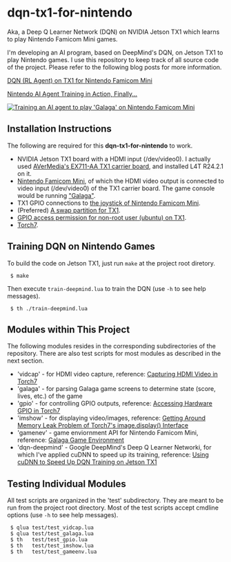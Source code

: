 # dqn-tx1-for-nintendo

Aka, a Deep Q Learner Network (DQN) on NVIDIA Jetson TX1 which learns to play Nintendo Famicom Mini games.

I'm developing an AI program, based on DeepMind's DQN, on Jetson TX1 to play Nintendo games. I use this repository to keep track of all source code of the project. Please refer to the following blog posts for more information.

[DQN (RL Agent) on TX1 for Nintendo Famicom Mini](https://jkjung-avt.github.io/dqn-tx1-for-nintendo/)

[Nintendo AI Agent Training in Action, Finally...](https://jkjung-avt.github.io/training-in-action/)

[![Training an AI agent to play 'Galaga' on Nintendo Famicom Mini](https://img.youtube.com/vi/j-JKPok_1os/0.jpg)](https://www.youtube.com/watch?v=j-JKPok_1os)

Installation Instructions
-------------------------

The following are required for this **dqn-tx1-for-nintendo** to work.

* NVIDIA Jetson TX1 board with a HDMI input (/dev/video0). I actually used [AVerMedia's EX711-AA TX1 carrier board](http://www.avermedia.com/professional/product/ex711_aa/overview), and installed L4T R24.2.1 on it.
* [Nintendo Famicom Mini](https://jkjung-avt.github.io/nintendo-famicom-mini/), of which the HDMI video output is connected to video input (/dev/video0) of the TX1 carrier board. The game console would be running ["Galaga"](https://jkjung-avt.github.io/galaga/).
* TX1 GPIO connections to [the joystick of Nintendo Famicom Mini](https://jkjung-avt.github.io/gpio-circuit/).
* (Preferred) [A swap partition for TX1](https://jkjung-avt.github.io/swap-on-tx1/).
* [GPIO access permission for non-root user (ubuntu) on TX1](https://jkjung-avt.github.io/gpio-non-root/).
* [Torch7](https://jkjung-avt.github.io/torch7-on-tx1/).

Training DQN on Nintendo Games
------------------------------

To build the code on Jetson TX1, just run `make` at the project root diretory.

```shell
 $ make
```
Then execute `train-deepmind.lua` to train the DQN (use `-h` to see help messages).

```shell
 $ th ./train-deepmind.lua
```

Modules within This Project
---------------------------

The following modules resides in the corresponding subdirectories of the repository. There are also test scripts for most modules as described in the next section.

* 'vidcap' - for HDMI video capture, reference: [Capturing HDMI Video in Torch7](https://jkjung-avt.github.io/vidcap-in-torch7/)
* 'galaga' - for parsing Galaga game screens to determine state (score, lives, etc.) of the game
* 'gpio' - for controlling GPIO outputs, reference: [Accessing Hardware GPIO in Torch7](https://jkjung-avt.github.io/gpio-in-torch7/)
* 'imshow' - for displaying video/images, reference: [Getting Around Memory Leak Problem of Torch7's image.display() Interface](https://jkjung-avt.github.io/imshow/)
* 'gamenev' - game enviornment API for Nintendo Famicom Mini, reference: [Galaga Game Environment](https://jkjung-avt.github.io/galaga-gameenv/)
* 'dqn-deepmind' - Google DeepMind's Deep Q Learner Networki, for which I've applied cuDNN to speed up its training, reference: [Using cuDNN to Speed Up DQN Training on Jetson TX1](https://jkjung-avt.github.io/dqn-cudnn/)

Testing Individual Modules
--------------------------

All test scripts are organized in the 'test' subdirectory. They are meant to be run from the project root directory. Most of the test scripts accept cmdline options (use `-h` to see help messages).

```shell
 $ qlua test/test_vidcap.lua
 $ qlua test/test_galaga.lua
 $ th   test/test_gpio.lua
 $ th   test/test_imshow.lua
 $ th   test/test_gameenv.lua
```
